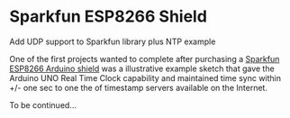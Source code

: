# Sparkfun ESP8266 Shield
Add UDP support to Sparkfun library plus NTP example

One of the first projects wanted to complete after purchasing a <a href="https://www.sparkfun.com/products/13287">Sparkfun ESP8266 Arduino shield</a> was a illustrative example sketch that gave the Arduino UNO Real Time Clock capability and maintained time sync within +/- one sec to one the of timestamp servers available on the Internet. 

To be continued...













